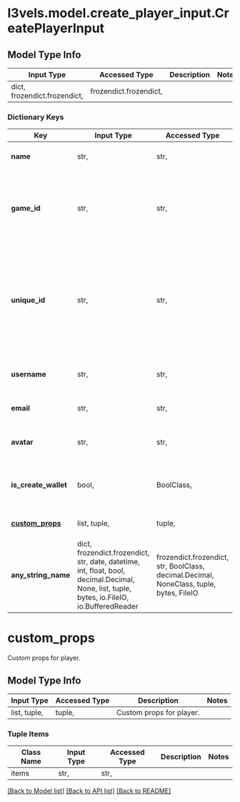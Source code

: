 # l3vels.model.create_player_input.CreatePlayerInput

## Model Type Info
Input Type | Accessed Type | Description | Notes
------------ | ------------- | ------------- | -------------
dict, frozendict.frozendict,  | frozendict.frozendict,  |  | 

### Dictionary Keys
Key | Input Type | Accessed Type | Description | Notes
------------ | ------------- | ------------- | ------------- | -------------
**name** | str,  | str,  | The name of the player. | 
**game_id** | str,  | str,  | Game ID to create the player for. Example: Create player Jack for game Fortnite. | 
**unique_id** | str,  | str,  | You can send your generated unique ID for player if it&#x27;s handy for game. If field is empty, we will generate unique ID. | [optional] 
**username** | str,  | str,  | The username of the player. | [optional] 
**email** | str,  | str,  | The email of the player. | [optional] 
**avatar** | str,  | str,  | The image URL of the player avatar. | [optional] 
**is_create_wallet** | bool,  | BoolClass,  | Should create wallet for player or not. | [optional] 
**[custom_props](#custom_props)** | list, tuple,  | tuple,  | Custom props for player. | [optional] 
**any_string_name** | dict, frozendict.frozendict, str, date, datetime, int, float, bool, decimal.Decimal, None, list, tuple, bytes, io.FileIO, io.BufferedReader | frozendict.frozendict, str, BoolClass, decimal.Decimal, NoneClass, tuple, bytes, FileIO | any string name can be used but the value must be the correct type | [optional]

# custom_props

Custom props for player.

## Model Type Info
Input Type | Accessed Type | Description | Notes
------------ | ------------- | ------------- | -------------
list, tuple,  | tuple,  | Custom props for player. | 

### Tuple Items
Class Name | Input Type | Accessed Type | Description | Notes
------------- | ------------- | ------------- | ------------- | -------------
items | str,  | str,  |  | 

[[Back to Model list]](../../README.md#documentation-for-models) [[Back to API list]](../../README.md#documentation-for-api-endpoints) [[Back to README]](../../README.md)

